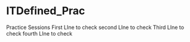 # ITDefined_Prac
Practice Sessions
First LIne to check
second LIne to check
Third LIne to check
fourth LIne to check
